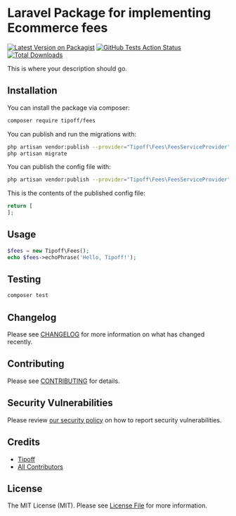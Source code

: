 # Laravel Package for implementing Ecommerce fees

[![Latest Version on Packagist](https://img.shields.io/packagist/v/tipoff/fees.svg?style=flat-square)](https://packagist.org/packages/tipoff/fees)
[![GitHub Tests Action Status](https://img.shields.io/github/workflow/status/tipoff/fees/run-tests?label=tests)](https://github.com/tipoff/fees/actions?query=workflow%3ATests+branch%3Amaster)
[![Total Downloads](https://img.shields.io/packagist/dt/tipoff/fees.svg?style=flat-square)](https://packagist.org/packages/tipoff/fees)


This is where your description should go.

## Installation

You can install the package via composer:

```bash
composer require tipoff/fees
```

You can publish and run the migrations with:

```bash
php artisan vendor:publish --provider="Tipoff\Fees\FeesServiceProvider" --tag="fees-migrations"
php artisan migrate
```

You can publish the config file with:
```bash
php artisan vendor:publish --provider="Tipoff\Fees\FeesServiceProvider" --tag="fees-config"
```

This is the contents of the published config file:

```php
return [
];
```

## Usage

```php
$fees = new Tipoff\Fees();
echo $fees->echoPhrase('Hello, Tipoff!');
```

## Testing

```bash
composer test
```

## Changelog

Please see [CHANGELOG](CHANGELOG.md) for more information on what has changed recently.

## Contributing

Please see [CONTRIBUTING](.github/CONTRIBUTING.md) for details.

## Security Vulnerabilities

Please review [our security policy](../../security/policy) on how to report security vulnerabilities.

## Credits

- [Tipoff](https://github.com/tipoff)
- [All Contributors](../../contributors)

## License

The MIT License (MIT). Please see [License File](LICENSE.md) for more information.
